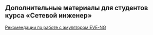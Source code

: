 ## Дополнительные материалы для студентов курса «Сетевой инженер»

[Рекомендации по работе с эмулятором EVE-NG](EVE-NG.md)
